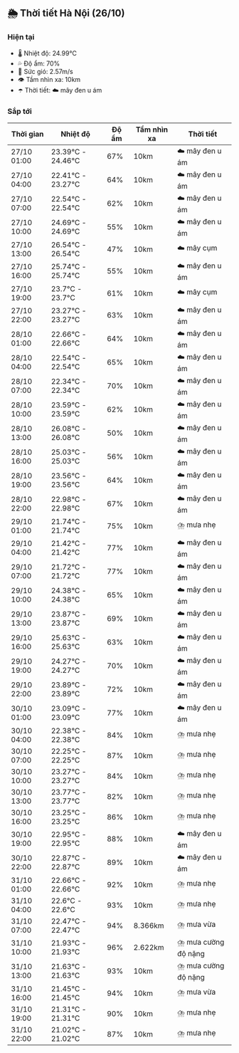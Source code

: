 ## 🌦️ Thời tiết Hà Nội (26/10)

### Hiện tại

- 🌡️ Nhiệt độ: 24.99℃
- 💦 Độ ẩm: 70%
- 💨 Sức gió: 2.57m/s
- 👁️ Tầm nhìn xa: 10km
- ☂️ Thời tiết: ☁️ mây đen u ám

### Sắp tới

| Thời gian | Nhiệt độ | Độ ẩm | Tầm nhìn xa | Thời tiết |
| --- | --- | --- | --- | --- |
| 27/10 01:00 | 23.39℃ - 24.46℃ | 67% | 10km | ☁️ mây đen u ám |
| 27/10 04:00 | 22.41℃ - 23.27℃ | 64% | 10km | ☁️ mây đen u ám |
| 27/10 07:00 | 22.54℃ - 22.54℃ | 62% | 10km | ☁️ mây đen u ám |
| 27/10 10:00 | 24.69℃ - 24.69℃ | 55% | 10km | ☁️ mây đen u ám |
| 27/10 13:00 | 26.54℃ - 26.54℃ | 47% | 10km | ☁️ mây cụm |
| 27/10 16:00 | 25.74℃ - 25.74℃ | 55% | 10km | ☁️ mây đen u ám |
| 27/10 19:00 | 23.7℃ - 23.7℃ | 61% | 10km | ☁️ mây cụm |
| 27/10 22:00 | 23.27℃ - 23.27℃ | 63% | 10km | ☁️ mây đen u ám |
| 28/10 01:00 | 22.66℃ - 22.66℃ | 64% | 10km | ☁️ mây đen u ám |
| 28/10 04:00 | 22.54℃ - 22.54℃ | 65% | 10km | ☁️ mây đen u ám |
| 28/10 07:00 | 22.34℃ - 22.34℃ | 70% | 10km | ☁️ mây đen u ám |
| 28/10 10:00 | 23.59℃ - 23.59℃ | 62% | 10km | ☁️ mây đen u ám |
| 28/10 13:00 | 26.08℃ - 26.08℃ | 50% | 10km | ☁️ mây đen u ám |
| 28/10 16:00 | 25.03℃ - 25.03℃ | 56% | 10km | ☁️ mây đen u ám |
| 28/10 19:00 | 23.56℃ - 23.56℃ | 64% | 10km | ☁️ mây đen u ám |
| 28/10 22:00 | 22.98℃ - 22.98℃ | 67% | 10km | ☁️ mây đen u ám |
| 29/10 01:00 | 21.74℃ - 21.74℃ | 75% | 10km | ⛈️ mưa nhẹ |
| 29/10 04:00 | 21.42℃ - 21.42℃ | 77% | 10km | ☁️ mây đen u ám |
| 29/10 07:00 | 21.72℃ - 21.72℃ | 77% | 10km | ☁️ mây đen u ám |
| 29/10 10:00 | 24.38℃ - 24.38℃ | 65% | 10km | ☁️ mây đen u ám |
| 29/10 13:00 | 23.87℃ - 23.87℃ | 69% | 10km | ☁️ mây đen u ám |
| 29/10 16:00 | 25.63℃ - 25.63℃ | 63% | 10km | ☁️ mây đen u ám |
| 29/10 19:00 | 24.27℃ - 24.27℃ | 70% | 10km | ☁️ mây đen u ám |
| 29/10 22:00 | 23.89℃ - 23.89℃ | 72% | 10km | ☁️ mây đen u ám |
| 30/10 01:00 | 23.09℃ - 23.09℃ | 77% | 10km | ☁️ mây đen u ám |
| 30/10 04:00 | 22.38℃ - 22.38℃ | 84% | 10km | ⛈️ mưa nhẹ |
| 30/10 07:00 | 22.25℃ - 22.25℃ | 87% | 10km | ⛈️ mưa nhẹ |
| 30/10 10:00 | 23.27℃ - 23.27℃ | 84% | 10km | ⛈️ mưa nhẹ |
| 30/10 13:00 | 23.77℃ - 23.77℃ | 82% | 10km | ⛈️ mưa nhẹ |
| 30/10 16:00 | 23.25℃ - 23.25℃ | 86% | 10km | ⛈️ mưa nhẹ |
| 30/10 19:00 | 22.95℃ - 22.95℃ | 88% | 10km | ☁️ mây đen u ám |
| 30/10 22:00 | 22.87℃ - 22.87℃ | 89% | 10km | ☁️ mây đen u ám |
| 31/10 01:00 | 22.66℃ - 22.66℃ | 92% | 10km | ⛈️ mưa nhẹ |
| 31/10 04:00 | 22.6℃ - 22.6℃ | 93% | 10km | ⛈️ mưa nhẹ |
| 31/10 07:00 | 22.47℃ - 22.47℃ | 94% | 8.366km | ⛈️ mưa vừa |
| 31/10 10:00 | 21.93℃ - 21.93℃ | 96% | 2.622km | ⛈️ mưa cường độ nặng |
| 31/10 13:00 | 21.63℃ - 21.63℃ | 93% | 10km | ⛈️ mưa cường độ nặng |
| 31/10 16:00 | 21.45℃ - 21.45℃ | 94% | 10km | ⛈️ mưa vừa |
| 31/10 19:00 | 21.31℃ - 21.31℃ | 90% | 10km | ⛈️ mưa nhẹ |
| 31/10 22:00 | 21.02℃ - 21.02℃ | 87% | 10km | ⛈️ mưa nhẹ |
